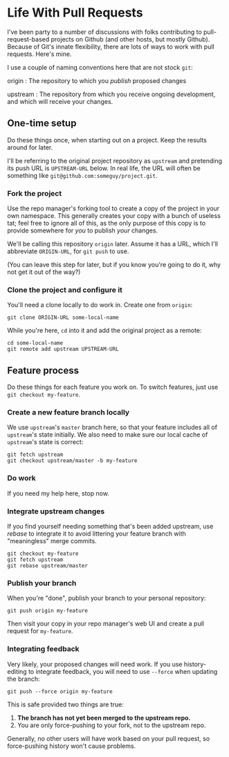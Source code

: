 # Life With Pull Requests

I've been party to a number of discussions with folks contributing to
pull-request-based projects on Github (and other hosts, but mostly Github).
Because of Git's innate flexibility, there are lots of ways to work with pull
requests. Here's mine.

I use a couple of naming conventions here that are not stock `git`:

origin
:   The repository to which you _publish_ proposed changes

upstream
:   The repository from which you receive ongoing development, and which will
    receive your changes.

## One-time setup

Do these things once, when starting out on a project. Keep the results around
for later.

I'll be referring to the original project repository as `upstream` and
pretending its push URL is `UPSTREAM-URL` below. In real life, the URL will
often be something like `git@github.com:someguy/project.git`.

### Fork the project

Use the repo manager's forking tool to create a copy of the project in your
own namespace. This generally creates your copy with a bunch of useless tat;
feel free to ignore all of this, as the only purpose of this copy is to
provide somewhere for _you_ to publish _your_ changes.

We'll be calling this repository `origin` later. Assume it has a URL, which
I'll abbreviate `ORIGIN-URL`, for `git push` to use.

(You can leave this step for later, but if you know you're going to do it, why
not get it out of the way?)

### Clone the project and configure it

You'll need a clone locally to do work in. Create one from `origin`:

    git clone ORIGIN-URL some-local-name

While you're here, `cd` into it and add the original project as a remote:

    cd some-local-name
    git remote add upstream UPSTREAM-URL

## Feature process

Do these things for each feature you work on. To switch features, just use
`git checkout my-feature`.

### Create a new feature branch locally

We use `upstream`'s `master` branch here, so that your feature includes all of
`upstream`'s state initially. We also need to make sure our local cache of
`upstream`'s state is correct:

    git fetch upstream
    git checkout upstream/master -b my-feature

### Do work

If you need my help here, stop now.

### Integrate upstream changes

If you find yourself needing something that's been added upstream, use
_rebase_ to integrate it to avoid littering your feature branch with
"meaningless" merge commits.

    git checkout my-feature
    git fetch upstream
    git rebase upstream/master

### Publish your branch

When you're "done", publish your branch to your personal repository:

    git push origin my-feature

Then visit your copy in your repo manager's web UI and create a pull request
for `my-feature`.

### Integrating feedback

Very likely, your proposed changes will need work. If you use history-editing
to integrate feedback, you will need to use `--force` when updating the
branch:

    git push --force origin my-feature

This is safe provided two things are true:

1. **The branch has not yet been merged to the upstream repo.**
2. You are only force-pushing to your fork, not to the upstream repo.

Generally, no other users will have work based on your pull request, so
force-pushing history won't cause problems.
